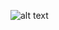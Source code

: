 ![alt text](https://cdn.discordapp.com/attachments/1062085725929078885/1131928844308336650/Sans_titre-1.jpg)
